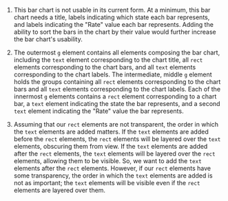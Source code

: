 1. This bar chart is not usable in its current form. At a minimum, this bar chart needs a title, labels indicating which state each bar represents, and labels indicating the "Rate" value each bar represents. Adding the ability to sort the bars in the chart by their value would further increase the bar chart's usability.

2. The outermost `g` element contains all elements composing the bar chart, including the `text` element corresponding to the chart title, all `rect` elements corresponding to the chart bars, and all `text` elements corresponding to the chart labels. The intermediate, middle `g` element holds the groups containing all `rect` elements corresponding to the chart bars and all `text` elements corresponding to the chart labels. Each of the innermost `g` elements contains a `rect` element corresponding to a chart bar, a `text` element indicating the state the bar represents, and a second `text` element indicating the "Rate" value the bar represents.

3. Assuming that our `rect` elements are not transparent, the order in which the `text` elements are added matters. If the `text` elements are added before the `rect` elements, the `rect` elements will be layered over the `text` elements, obscuring them from view. If the `text` elements are added after the `rect` elements, the `text` elements will be layered over the `rect` elements, allowing them to be visible. So, we want to add the `text` elements after the `rect` elements. However, if our `rect` elements have some transparency, the order in which the `text` elements are added is not as important; the `text` elements will be visible even if the `rect` elements are layered over them.